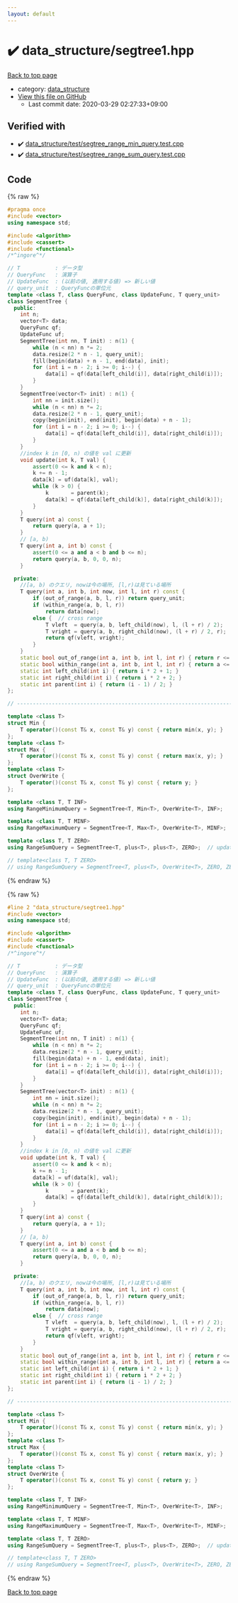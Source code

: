 ```yaml
---
layout: default
---
```


<!-- mathjax config similar to math.stackexchange -->
<script type="text/javascript" async
  src="https://cdnjs.cloudflare.com/ajax/libs/mathjax/2.7.5/MathJax.js?config=TeX-MML-AM_CHTML">
</script>
<script type="text/x-mathjax-config">
  MathJax.Hub.Config({
    TeX: { equationNumbers: { autoNumber: "AMS" }},
    tex2jax: {
      inlineMath: [ ['$','$'] ],
      processEscapes: true
    },
    "HTML-CSS": { matchFontHeight: false },
    displayAlign: "left",
    displayIndent: "2em"
  });
</script>

<script type="text/javascript" src="https://cdnjs.cloudflare.com/ajax/libs/jquery/3.4.1/jquery.min.js"></script>
<script src="https://cdn.jsdelivr.net/npm/jquery-balloon-js@1.1.2/jquery.balloon.min.js" integrity="sha256-ZEYs9VrgAeNuPvs15E39OsyOJaIkXEEt10fzxJ20+2I=" crossorigin="anonymous"></script>
<script type="text/javascript" src="../../assets/js/copy-button.js"></script>
<link rel="stylesheet" href="../../assets/css/copy-button.css" />


# :heavy_check_mark: data_structure/segtree1.hpp

<a href="../../index.html">Back to top page</a>

* category: <a href="../../index.html#c8f6850ec2ec3fb32f203c1f4e3c2fd2">data_structure</a>
* <a href="{{ site.github.repository_url }}/blob/master/data_structure/segtree1.hpp">View this file on GitHub</a>
    - Last commit date: 2020-03-29 02:27:33+09:00




## Verified with

* :heavy_check_mark: <a href="../../verify/data_structure/test/segtree_range_min_query.test.cpp.html">data_structure/test/segtree_range_min_query.test.cpp</a>
* :heavy_check_mark: <a href="../../verify/data_structure/test/segtree_range_sum_query.test.cpp.html">data_structure/test/segtree_range_sum_query.test.cpp</a>


## Code

<a id="unbundled"></a>
{% raw %}
```cpp
#pragma once
#include <vector>
using namespace std;

#include <algorithm>
#include <cassert>
#include <functional>
/*^ingore^*/

// T           : データ型
// QueryFunc   : 演算子
// UpdateFunc  : (以前の値, 適用する値) => 新しい値
// query_unit  : QueryFuncの単位元
template <class T, class QueryFunc, class UpdateFunc, T query_unit>
class SegmentTree {
  public:
    int n;
    vector<T> data;
    QueryFunc qf;
    UpdateFunc uf;
    SegmentTree(int nn, T init) : n(1) {
        while (n < nn) n *= 2;
        data.resize(2 * n - 1, query_unit);
        fill(begin(data) + n - 1, end(data), init);
        for (int i = n - 2; i >= 0; i--) {
            data[i] = qf(data[left_child(i)], data[right_child(i)]);
        }
    }
    SegmentTree(vector<T> init) : n(1) {
        int nn = init.size();
        while (n < nn) n *= 2;
        data.resize(2 * n - 1, query_unit);
        copy(begin(init), end(init), begin(data) + n - 1);
        for (int i = n - 2; i >= 0; i--) {
            data[i] = qf(data[left_child(i)], data[right_child(i)]);
        }
    }
    //index k in [0, n) の値を val に更新
    void update(int k, T val) {
        assert(0 <= k and k < n);
        k += n - 1;
        data[k] = uf(data[k], val);
        while (k > 0) {
            k       = parent(k);
            data[k] = qf(data[left_child(k)], data[right_child(k)]);
        }
    }
    T query(int a) const {
        return query(a, a + 1);
    }
    // [a, b)
    T query(int a, int b) const {
        assert(0 <= a and a < b and b <= n);
        return query(a, b, 0, 0, n);
    }

  private:
    //[a, b) のクエリ, nowは今の場所, [l,r)は見ている場所
    T query(int a, int b, int now, int l, int r) const {
        if (out_of_range(a, b, l, r)) return query_unit;
        if (within_range(a, b, l, r))
            return data[now];
        else {  // cross range
            T vleft  = query(a, b, left_child(now), l, (l + r) / 2);
            T vright = query(a, b, right_child(now), (l + r) / 2, r);
            return qf(vleft, vright);
        }
    }
    static bool out_of_range(int a, int b, int l, int r) { return r <= a or b <= l; }
    static bool within_range(int a, int b, int l, int r) { return a <= l and r <= b; }
    static int left_child(int i) { return i * 2 + 1; }
    static int right_child(int i) { return i * 2 + 2; }
    static int parent(int i) { return (i - 1) / 2; }
};

// -----------------------------------------------------------------------

template <class T>
struct Min {
    T operator()(const T& x, const T& y) const { return min(x, y); }
};
template <class T>
struct Max {
    T operator()(const T& x, const T& y) const { return max(x, y); }
};
template <class T>
struct OverWrite {
    T operator()(const T& x, const T& y) const { return y; }
};

template <class T, T INF>
using RangeMinimumQuery = SegmentTree<T, Min<T>, OverWrite<T>, INF>;

template <class T, T MINF>
using RangeMaximumQuery = SegmentTree<T, Max<T>, OverWrite<T>, MINF>;

template <class T, T ZERO>
using RangeSumQuery = SegmentTree<T, plus<T>, plus<T>, ZERO>;  // update を add とした実装

// template<class T, T ZERO>
// using RangeSumQuery = SegmentTree<T, plus<T>, OverWrite<T>, ZERO, ZERO>; // update は overwrite

```
{% endraw %}

<a id="bundled"></a>
{% raw %}
```cpp
#line 2 "data_structure/segtree1.hpp"
#include <vector>
using namespace std;

#include <algorithm>
#include <cassert>
#include <functional>
/*^ingore^*/

// T           : データ型
// QueryFunc   : 演算子
// UpdateFunc  : (以前の値, 適用する値) => 新しい値
// query_unit  : QueryFuncの単位元
template <class T, class QueryFunc, class UpdateFunc, T query_unit>
class SegmentTree {
  public:
    int n;
    vector<T> data;
    QueryFunc qf;
    UpdateFunc uf;
    SegmentTree(int nn, T init) : n(1) {
        while (n < nn) n *= 2;
        data.resize(2 * n - 1, query_unit);
        fill(begin(data) + n - 1, end(data), init);
        for (int i = n - 2; i >= 0; i--) {
            data[i] = qf(data[left_child(i)], data[right_child(i)]);
        }
    }
    SegmentTree(vector<T> init) : n(1) {
        int nn = init.size();
        while (n < nn) n *= 2;
        data.resize(2 * n - 1, query_unit);
        copy(begin(init), end(init), begin(data) + n - 1);
        for (int i = n - 2; i >= 0; i--) {
            data[i] = qf(data[left_child(i)], data[right_child(i)]);
        }
    }
    //index k in [0, n) の値を val に更新
    void update(int k, T val) {
        assert(0 <= k and k < n);
        k += n - 1;
        data[k] = uf(data[k], val);
        while (k > 0) {
            k       = parent(k);
            data[k] = qf(data[left_child(k)], data[right_child(k)]);
        }
    }
    T query(int a) const {
        return query(a, a + 1);
    }
    // [a, b)
    T query(int a, int b) const {
        assert(0 <= a and a < b and b <= n);
        return query(a, b, 0, 0, n);
    }

  private:
    //[a, b) のクエリ, nowは今の場所, [l,r)は見ている場所
    T query(int a, int b, int now, int l, int r) const {
        if (out_of_range(a, b, l, r)) return query_unit;
        if (within_range(a, b, l, r))
            return data[now];
        else {  // cross range
            T vleft  = query(a, b, left_child(now), l, (l + r) / 2);
            T vright = query(a, b, right_child(now), (l + r) / 2, r);
            return qf(vleft, vright);
        }
    }
    static bool out_of_range(int a, int b, int l, int r) { return r <= a or b <= l; }
    static bool within_range(int a, int b, int l, int r) { return a <= l and r <= b; }
    static int left_child(int i) { return i * 2 + 1; }
    static int right_child(int i) { return i * 2 + 2; }
    static int parent(int i) { return (i - 1) / 2; }
};

// -----------------------------------------------------------------------

template <class T>
struct Min {
    T operator()(const T& x, const T& y) const { return min(x, y); }
};
template <class T>
struct Max {
    T operator()(const T& x, const T& y) const { return max(x, y); }
};
template <class T>
struct OverWrite {
    T operator()(const T& x, const T& y) const { return y; }
};

template <class T, T INF>
using RangeMinimumQuery = SegmentTree<T, Min<T>, OverWrite<T>, INF>;

template <class T, T MINF>
using RangeMaximumQuery = SegmentTree<T, Max<T>, OverWrite<T>, MINF>;

template <class T, T ZERO>
using RangeSumQuery = SegmentTree<T, plus<T>, plus<T>, ZERO>;  // update を add とした実装

// template<class T, T ZERO>
// using RangeSumQuery = SegmentTree<T, plus<T>, OverWrite<T>, ZERO, ZERO>; // update は overwrite

```
{% endraw %}

<a href="../../index.html">Back to top page</a>

